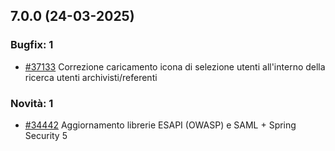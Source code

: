 ## 7.0.0 (24-03-2025)

### Bugfix: 1
- [#37133](https://parermine.regione.emilia-romagna.it/issues/37133) Correzione caricamento icona di selezione utenti all'interno della ricerca utenti archivisti/referenti

### Novità: 1
- [#34442](https://parermine.regione.emilia-romagna.it/issues/34442) Aggiornamento librerie ESAPI (OWASP) e SAML + Spring Security 5
